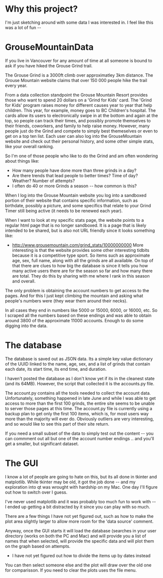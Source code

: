# Why this project?
I'm just sketching around with some data I was interested in.  I feel like this was a lot of fun --

# GrouseMountainData
If you live in Vancouver for any amount of time at all someone is bound to ask if you have hiked the Grouse Grind trail.

The Grouse Grind is a 3000ft climb over approximatley 3km distance.  The Grouse Mountain website claims that over 150 000 people hike the trail every year.

From a data collection standpoint the Grouse Mountain Resort provides those who want to spend 20 dollars on a 'Grind for Kids' card.  The 'Grind for Kids' program raises money for different causes year to year that help children.  This year, for example, money goes to BC Children's hospital.  The cards allow its users to electronically swipe in at the bottom and again at the top, so people can track their times, and possibly promote themselves to their friends, coworkers, and family to help raise money.  However, many people just do the Grind and compete to simply best themeselves or even to get on a top ten list.  Each user can also log into the GrouseMountain website and check out their personal history, and some other simple stats, like your overall ranking.

So I'm one of those people who like to do the Grind and am often wondering about things like:
- How many people have done more than three grinds in a day?
- Are there trends that lead people to better times? Time of day? Weather? Number of attempts?
- I often do 40 or more Grinds a season -- how common is this?

When I log into the Grouse Mountain website you log into a sandboxed portion of their website that contains specific information, such as birthdate, possibly a picture, and some specifics that relate to your Grind Timer still being active (it needs to be renewed each year).

When I want to look at my specific stats page, the website points to a regular html page that is no longer sandboxed.  It is a page that is likely intended to be shared, but is also not URL friendly since it looks something like:
- http://www.grousemountain.com/grind_stats/10000000000
More interesting is that the website provides some other interesting tidbits because it is a competitive type sport.  So items such as approximate age, sex, full name, along with all the grinds are all available.  On top of that there are clues to how big the database is since it tells you how many active users there are for the season so far and how many there are total.  They do this by sharing with me where I rank in this season and overall.

The only problem is obtaining the account numbers to get access to the pages.  And for this I just kept climbing the mountain and asking what people's numbers were (they wear them around their necks).

In all cases they end in numbers like 5000 or 15000, 6000, or 16000, etc.   So I scraped all the numbers based on these endings and was able to obtain around 3800 of the approximate 11000 accounts.  Enough to do some digging into the data.

# The database
The database is saved out as JSON data.  Its a simple key value dictionary of the UUID linked to the name, age, sex, and a list of grinds that contain each date, its start time, its end time, and duration.

I haven't posted the database as I don't know yet if its in the cleanest state (and its 64MB).   However, the script that collected it is the accounts.py file.

The account.py contains all the tools needed to collect the account data.  Unfortunately, something happened in late June and while I was able to get access to more than the first 100 grinds, the entire site seems to be unable to server those pages at this time.  The account.py file is currently using a backup plan to get only the first 100 items, which is, for most users way more than the majority will ever do.  Obviously outliers are very interesting, and so would like to see this part of their site return.  

If you need a small subset of the data to simply test out the content -- you can commment out all but one of the account number endings .. and you'll get a smaller, but significant dataset.

# The GUI
I know a lot of people are going to hate on this, but its all done in tkinter and matplotlib.  While tkinter may be old, it got the job done -- and my exploration into qt was wrought with hardship on my Mac.  One day I'll figure out how to switch over I guess.

I've never used matplotlib and it was probably too much fun to work with -- I ended up getting a bit distracted by it since you can play with so much.

There are a few things I have not yet figured out, such as how to make the plot area slightly larger to allow more room for the 'data source' comment.  

Anyway, once the GUI starts it will load the database (searches in your user directory (works on both the PC and Mac) and will provide you a list of names that when selected, will provide the specific data and will plot them on the graph based on attempts.
- I have not yet figured out how to divide the items up by dates instead

You can then select someone else and the plot will draw over the old one for comparisson.  If you need to clear the plots uses the file menu.

